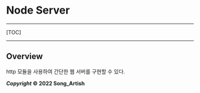 # Node Server

---

[TOC]

---



## Overview

http 모듈을 사용하여 간단한 웹 서버를 구현할 수 있다.



***Copyright* © 2022 Song_Artish**
